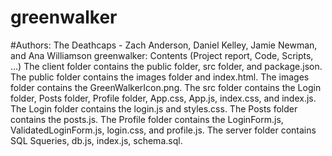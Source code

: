 # greenwalker
#Authors: The Deathcaps - Zach Anderson, Daniel Kelley, Jamie Newman, and Ana Williamson
greenwalker: Contents (Project report, Code, Scripts, ...)
The client folder contains the public folder, src folder, and package.json.
The public folder contains the images folder and index.html.
The images folder contains the GreenWalkerIcon.png.
The src folder contains the Login folder, Posts folder, Profile folder, App.css, App.js, index.css, and index.js.
The Login folder contains the login.js and styles.css.
The Posts folder contains the posts.js.
The Profile folder contains the LoginForm.js, ValidatedLoginForm.js, login.css, and profile.js.
The server folder contains SQL Squeries, db.js, index.js, schema.sql.
